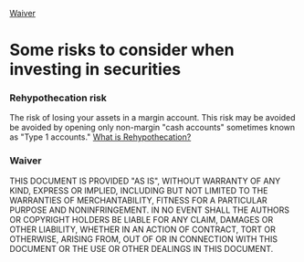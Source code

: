 
[Waiver](#waiver)

# Some risks to consider when investing in securities



### Rehypothecation risk
The risk of losing your assets in a margin account.
This risk may be avoided be avoided by opening only non-margin "cash accounts" sometimes known as "Type 1 accounts."
[What is Rehypothecation?](https://www.thebalance.com/rehypothecation-investment-disaster-357232)





### Waiver
THIS DOCUMENT IS PROVIDED "AS IS", WITHOUT WARRANTY OF ANY KIND, EXPRESS OR IMPLIED, INCLUDING BUT NOT LIMITED TO THE WARRANTIES OF MERCHANTABILITY, FITNESS FOR A PARTICULAR PURPOSE AND NONINFRINGEMENT. IN NO EVENT SHALL THE AUTHORS OR COPYRIGHT HOLDERS BE LIABLE FOR ANY CLAIM, DAMAGES OR OTHER LIABILITY, WHETHER IN AN ACTION OF CONTRACT, TORT OR OTHERWISE, ARISING FROM, OUT OF OR IN CONNECTION WITH THIS DOCUMENT OR THE USE OR OTHER DEALINGS IN THIS DOCUMENT.

